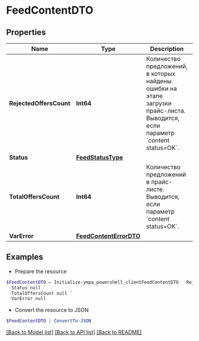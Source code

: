# FeedContentDTO
## Properties

Name | Type | Description | Notes
------------ | ------------- | ------------- | -------------
**RejectedOffersCount** | **Int64** | Количество предложений, в которых найдены ошибки на этапе загрузки прайс-листа. Выводится, если параметр &#x60;content status&#x3D;OK&#x60;.  | [optional] 
**Status** | [**FeedStatusType**](FeedStatusType.md) |  | [optional] 
**TotalOffersCount** | **Int64** | Количество предложений в прайс-листе. Выводится, если параметр &#x60;content status&#x3D;OK&#x60;.  | [optional] 
**VarError** | [**FeedContentErrorDTO**](FeedContentErrorDTO.md) |  | [optional] 

## Examples

- Prepare the resource
```powershell
$FeedContentDTO = Initialize-ympa_powershell_clientFeedContentDTO  -RejectedOffersCount null `
 -Status null `
 -TotalOffersCount null `
 -VarError null
```

- Convert the resource to JSON
```powershell
$FeedContentDTO | ConvertTo-JSON
```

[[Back to Model list]](../README.md#documentation-for-models) [[Back to API list]](../README.md#documentation-for-api-endpoints) [[Back to README]](../README.md)

